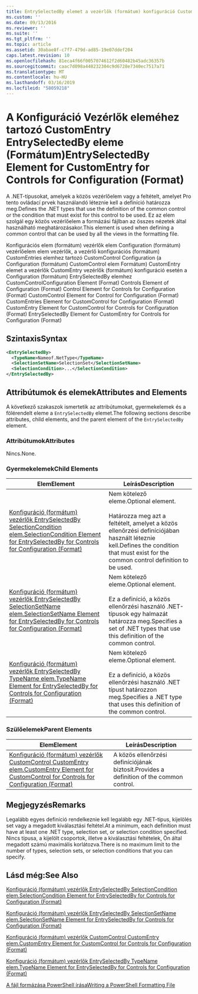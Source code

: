 ```yaml
---
title: EntrySelectedBy elemet a vezérlők (formátum) konfiguráció CustomEntry |} A Microsoft Docs
ms.custom: ''
ms.date: 09/13/2016
ms.reviewer: ''
ms.suite: ''
ms.tgt_pltfrm: ''
ms.topic: article
ms.assetid: 30abae8f-c7f7-479d-ad85-19e07ddef204
caps.latest.revision: 10
ms.openlocfilehash: 81eca4f66f0057074612f2d60482b45adc36357b
ms.sourcegitcommit: caac7d098a448232304c9d6728e7340ec7517a71
ms.translationtype: MT
ms.contentlocale: hu-HU
ms.lasthandoff: 03/16/2019
ms.locfileid: "58059218"
---
```

# <a name="entryselectedby-element-for-customentry-for-controls-for-configuration-format"></a><span data-ttu-id="d00af-102">A Konfiguráció Vezérlők eleméhez tartozó CustomEntry EntrySelectedBy eleme (Formátum)</span><span class="sxs-lookup"><span data-stu-id="d00af-102">EntrySelectedBy Element for CustomEntry for Controls for Configuration (Format)</span></span>

<span data-ttu-id="d00af-103">A .NET-típusokat, amelyek a közös vezérlőelem vagy a feltételt, amelyet Pro tento ovládací prvek használandó léteznie kell a definíció határozza meg.</span><span class="sxs-lookup"><span data-stu-id="d00af-103">Defines the .NET types that use the definition of the common control or the condition that must exist for this control to be used.</span></span> <span data-ttu-id="d00af-104">Ez az elem szolgál egy közös vezérlőelem a formázási fájlban az összes nézetek által használható meghatározásakor.</span><span class="sxs-lookup"><span data-stu-id="d00af-104">This element is used when defining a common control that can be used by all the views in the formatting file.</span></span>

<span data-ttu-id="d00af-105">Konfigurációs elem (formátum) vezérlők elem Configuration (formátum) vezérlőelem elem vezérlők, a vezérlő konfigurációs (formátum) CustomEntries elemhez tartozó CustomControl Configuration (a Configuration (formátum) CustomControl elem Formátum) CustomEntry elemet a vezérlők CustomEntry vezérlők (formátum) konfiguráció esetén a Configuration (formátum) EntrySelectedBy elemhez CustomControl</span><span class="sxs-lookup"><span data-stu-id="d00af-105">Configuration Element (Format) Controls Element of Configuration (Format) Control Element for Controls for Configuration (Format) CustomControl Element for Control for Configuration (Format) CustomEntries Element for CustomControl for Configuration (Format) CustomEntry Element for CustomControl for Controls for Configuration (Format) EntrySelectedBy Element for CustomEntry for Controls for Configuration (Format)</span></span>

## <a name="syntax"></a><span data-ttu-id="d00af-106">Szintaxis</span><span class="sxs-lookup"><span data-stu-id="d00af-106">Syntax</span></span>

```xml
<EntrySelectedBy>
  <TypeName>Nameof.NetType</TypeName>
  <SelectionSetName>SelectionSet</SelectionSetName>
  <SelectionCondition>...</SelectionCondition>
</EntrySelectedBy>
```

## <a name="attributes-and-elements"></a><span data-ttu-id="d00af-107">Attribútumok és elemek</span><span class="sxs-lookup"><span data-stu-id="d00af-107">Attributes and Elements</span></span>

<span data-ttu-id="d00af-108">A következő szakaszok ismertetik az attribútumokat, gyermekelemek és a fölérendelt eleme a `EntrySelectedBy` elemet.</span><span class="sxs-lookup"><span data-stu-id="d00af-108">The following sections describe attributes, child elements, and the parent element of the `EntrySelectedBy` element.</span></span>

### <a name="attributes"></a><span data-ttu-id="d00af-109">Attribútumok</span><span class="sxs-lookup"><span data-stu-id="d00af-109">Attributes</span></span>

<span data-ttu-id="d00af-110">Nincs.</span><span class="sxs-lookup"><span data-stu-id="d00af-110">None.</span></span>

### <a name="child-elements"></a><span data-ttu-id="d00af-111">Gyermekelemek</span><span class="sxs-lookup"><span data-stu-id="d00af-111">Child Elements</span></span>

|<span data-ttu-id="d00af-112">Elem</span><span class="sxs-lookup"><span data-stu-id="d00af-112">Element</span></span>|<span data-ttu-id="d00af-113">Leírás</span><span class="sxs-lookup"><span data-stu-id="d00af-113">Description</span></span>|
|-------------|-----------------|
|[<span data-ttu-id="d00af-114">Konfiguráció (formátum) vezérlők EntrySelectedBy SelectionCondition elem.</span><span class="sxs-lookup"><span data-stu-id="d00af-114">SelectionCondition Element for EntrySelectedBy for Controls for Configuration (Format)</span></span>](./selectioncondition-element-for-entryselectedby-for-controls-for-configuration-format.md)|<span data-ttu-id="d00af-115">Nem kötelező eleme.</span><span class="sxs-lookup"><span data-stu-id="d00af-115">Optional element.</span></span><br /><br /> <span data-ttu-id="d00af-116">Határozza meg azt a feltételt, amelyet a közös ellenőrzési definíciójában használt léteznie kell.</span><span class="sxs-lookup"><span data-stu-id="d00af-116">Defines the condition that must exist for the common control definition to be used.</span></span>|
|[<span data-ttu-id="d00af-117">Konfiguráció (formátum) vezérlők EntrySelectedBy SelectionSetName elem.</span><span class="sxs-lookup"><span data-stu-id="d00af-117">SelectionSetName Element for EntrySelectedBy for Controls for Configuration (Format)</span></span>](./selectionsetname-element-for-selectioncondition-for-controls-for-configuration-format.md)|<span data-ttu-id="d00af-118">Nem kötelező eleme.</span><span class="sxs-lookup"><span data-stu-id="d00af-118">Optional element.</span></span><br /><br /> <span data-ttu-id="d00af-119">Ez a definíció, a közös ellenőrzési használó .NET-típusok egy halmazát határozza meg.</span><span class="sxs-lookup"><span data-stu-id="d00af-119">Specifies a set of .NET types that use this definition of the common control.</span></span>|
|[<span data-ttu-id="d00af-120">Konfiguráció (formátum) vezérlők EntrySelectedBy TypeName elem.</span><span class="sxs-lookup"><span data-stu-id="d00af-120">TypeName Element for EntrySelectedBy for Controls for Configuration (Format)</span></span>](./typename-element-for-entryselectedby-for-controls-for-configuration-format.md)|<span data-ttu-id="d00af-121">Nem kötelező eleme.</span><span class="sxs-lookup"><span data-stu-id="d00af-121">Optional element.</span></span><br /><br /> <span data-ttu-id="d00af-122">Ez a definíció, a közös ellenőrzési használó .NET típust határozzon meg.</span><span class="sxs-lookup"><span data-stu-id="d00af-122">Specifies a .NET type that uses this definition of the common control.</span></span>|

### <a name="parent-elements"></a><span data-ttu-id="d00af-123">Szülőelemek</span><span class="sxs-lookup"><span data-stu-id="d00af-123">Parent Elements</span></span>

|<span data-ttu-id="d00af-124">Elem</span><span class="sxs-lookup"><span data-stu-id="d00af-124">Element</span></span>|<span data-ttu-id="d00af-125">Leírás</span><span class="sxs-lookup"><span data-stu-id="d00af-125">Description</span></span>|
|-------------|-----------------|
|[<span data-ttu-id="d00af-126">Konfiguráció (formátum) vezérlők CustomControl CustomEntry elem.</span><span class="sxs-lookup"><span data-stu-id="d00af-126">CustomEntry Element for CustomControl for Controls for Configuration (Format)</span></span>](./customentry-element-for-customcontrol-for-controls-for-configuration-format.md)|<span data-ttu-id="d00af-127">A közös ellenőrzési definíciójának biztosít.</span><span class="sxs-lookup"><span data-stu-id="d00af-127">Provides a definition of the common control.</span></span>|

## <a name="remarks"></a><span data-ttu-id="d00af-128">Megjegyzés</span><span class="sxs-lookup"><span data-stu-id="d00af-128">Remarks</span></span>

<span data-ttu-id="d00af-129">Legalább egyes definíció rendelkeznie kell legalább egy .NET-típus, kijelölés set vagy a megadott kiválasztási feltétel.</span><span class="sxs-lookup"><span data-stu-id="d00af-129">At a minimum, each definition must have at least one .NET type, selection set, or selection condition specified.</span></span> <span data-ttu-id="d00af-130">Nincs típusa, a kijelölt csoportok, illetve a kiválasztási feltételek, Ön által megadott számú maximális korlátozva.</span><span class="sxs-lookup"><span data-stu-id="d00af-130">There is no maximum limit to the number of types, selection sets, or selection conditions that you can specify.</span></span>

## <a name="see-also"></a><span data-ttu-id="d00af-131">Lásd még:</span><span class="sxs-lookup"><span data-stu-id="d00af-131">See Also</span></span>

[<span data-ttu-id="d00af-132">Konfiguráció (formátum) vezérlők EntrySelectedBy SelectionCondition elem.</span><span class="sxs-lookup"><span data-stu-id="d00af-132">SelectionCondition Element for EntrySelectedBy for Controls for Configuration (Format)</span></span>](./selectioncondition-element-for-entryselectedby-for-controls-for-configuration-format.md)

[<span data-ttu-id="d00af-133">Konfiguráció (formátum) vezérlők EntrySelectedBy SelectionSetName elem.</span><span class="sxs-lookup"><span data-stu-id="d00af-133">SelectionSetName Element for EntrySelectedBy for Controls for Configuration (Format)</span></span>](./selectionsetname-element-for-selectioncondition-for-controls-for-configuration-format.md)

[<span data-ttu-id="d00af-134">Konfiguráció (formátum) vezérlők CustomControl CustomEntry elem.</span><span class="sxs-lookup"><span data-stu-id="d00af-134">CustomEntry Element for CustomControl for Controls for Configuration (Format)</span></span>](./customentry-element-for-customcontrol-for-controls-for-configuration-format.md)

[<span data-ttu-id="d00af-135">Konfiguráció (formátum) vezérlők EntrySelectedBy TypeName elem.</span><span class="sxs-lookup"><span data-stu-id="d00af-135">TypeName Element for EntrySelectedBy for Controls for Configuration (Format)</span></span>](./typename-element-for-selectioncondition-for-controls-for-configuration-format.md)

[<span data-ttu-id="d00af-136">A fájl formázása PowerShell írása</span><span class="sxs-lookup"><span data-stu-id="d00af-136">Writing a PowerShell Formatting File</span></span>](./writing-a-powershell-formatting-file.md)
